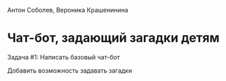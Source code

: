 Антон Соболев, Вероника Крашенинина
# Чат-бот, задающий загадки детям

Задача #1: 
Написать базовый чат-бот

Добавить возможность задавать загадки 
